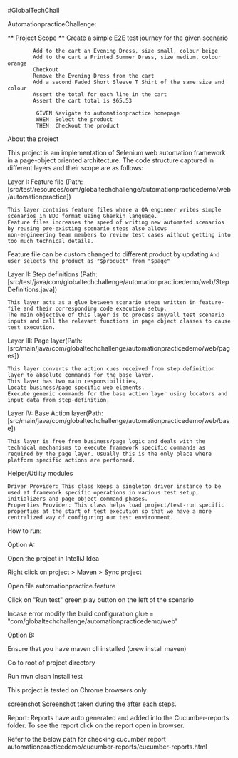 #GlobalTechChall

AutomationpracticeChallenge:

** Project Scope ** Create a simple E2E test journey for the given scenario

  ```        Add to the cart a Faded Short Sleeve T Shirt, size medium, colour blue
          Add to the cart an Evening Dress, size small, colour beige
          Add to the cart a Printed Summer Dress, size medium, colour orange
          Checkout
          Remove the Evening Dress from the cart
          Add a second Faded Short Sleeve T Shirt of the same size and colour
          Assert the total for each line in the cart
          Assert the cart total is $65.53
```
```
         GIVEN Navigate to automationpractice homepage
         WHEN  Select the product
         THEN  Checkout the product
```
About the project

This project is am implementation of Selenium web automation framework in a page-object oriented architecture.
The code structure captured in different layers and their scope are as follows:

Layer I: Feature file (Path: [src/test/resources/com/globaltechchallenge/automationpracticedemo/web/automationpractice])
```
This layer contains feature files where a QA engineer writes simple scenarios in BDD format using Gherkin language.
Feature files increases the speed of writing new automated scenarios by reusing pre-existing scenario steps also allows
non-engineering team members to review test cases without getting into too much technical details.
```
Feature file can be custom changed to different product by updating
```And user selects the product as "$product" from "$page"```

Layer II: Step definitions (Path: [src/test/java/com/globaltechchallenge/automationpracticedemo/web/StepDefinitions.java])
```
This layer acts as a glue between scenario steps written in feature-file and their corresponding code execution setup.
The main objective of this layer is to process any/all test scenario inputs and call the relevant functions in page object classes to cause test execution.
```
Layer III: Page layer(Path: [src/main/java/com/globaltechchallenge/automationpracticedemo/web/pages])
```
This layer converts the action cues received from step definition layer to absolute commands for the base layer. 
This layer has two main responsibilities,
Locate business/page specific web elements.
Execute generic commands for the base action layer using locators and input data from step-definition.
```
Layer IV: Base Action layer(Path: [src/main/java/com/globaltechchallenge/automationpracticedemo/web/base])
```
This layer is free from business/page logic and deals with the technical mechanisms to execute framework specific commands as required by the page layer. Usually this is the only place where platform specific actions are performed.
```
Helper/Utility modules
```
Driver Provider: This class keeps a singleton driver instance to be used at framework specific operations in various test setup, initializers and page object command phases.
Properties Provider: This class helps load project/test-run specific properties at the start of test execution so that we have a more centralized way of configuring our test environment.
```
How to run:

Option A:

Open the project in IntelliJ Idea

Right click on project > Maven > Sync project

Open file automationpractice.feature

Click on "Run test" green play button on the left of the scenario

Incase error modify the build configuration glue = "com/globaltechchallenge/automationpracticedemo/web"

Option B:

Ensure that you have maven cli installed (brew install maven)

Go to root of project directory

Run mvn clean Install test

This project is tested on Chrome browsers only

screenshot Screenshot taken during the after each steps.

Report: Reports have auto generated and added into the Cucumber-reports folder. To see the report click on the report open in browser.

Refer to the below path for checking cucumber report automationpracticedemo/cucumber-reports/cucumber-reports.html
